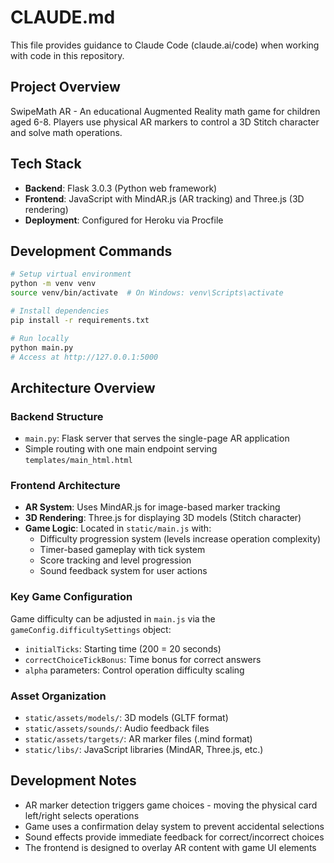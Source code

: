 # CLAUDE.md

This file provides guidance to Claude Code (claude.ai/code) when working with code in this repository.

## Project Overview

SwipeMath AR - An educational Augmented Reality math game for children aged 6-8. Players use physical AR markers to control a 3D Stitch character and solve math operations.

## Tech Stack

- **Backend**: Flask 3.0.3 (Python web framework)
- **Frontend**: JavaScript with MindAR.js (AR tracking) and Three.js (3D rendering)
- **Deployment**: Configured for Heroku via Procfile

## Development Commands

```bash
# Setup virtual environment
python -m venv venv
source venv/bin/activate  # On Windows: venv\Scripts\activate

# Install dependencies
pip install -r requirements.txt

# Run locally
python main.py
# Access at http://127.0.0.1:5000
```

## Architecture Overview

### Backend Structure
- `main.py`: Flask server that serves the single-page AR application
- Simple routing with one main endpoint serving `templates/main_html.html`

### Frontend Architecture
- **AR System**: Uses MindAR.js for image-based marker tracking
- **3D Rendering**: Three.js for displaying 3D models (Stitch character)
- **Game Logic**: Located in `static/main.js` with:
  - Difficulty progression system (levels increase operation complexity)
  - Timer-based gameplay with tick system
  - Score tracking and level progression
  - Sound feedback system for user actions

### Key Game Configuration
Game difficulty can be adjusted in `main.js` via the `gameConfig.difficultySettings` object:
- `initialTicks`: Starting time (200 = 20 seconds)
- `correctChoiceTickBonus`: Time bonus for correct answers
- `alpha` parameters: Control operation difficulty scaling

### Asset Organization
- `static/assets/models/`: 3D models (GLTF format)
- `static/assets/sounds/`: Audio feedback files
- `static/assets/targets/`: AR marker files (.mind format)
- `static/libs/`: JavaScript libraries (MindAR, Three.js, etc.)

## Development Notes

- AR marker detection triggers game choices - moving the physical card left/right selects operations
- Game uses a confirmation delay system to prevent accidental selections
- Sound effects provide immediate feedback for correct/incorrect choices
- The frontend is designed to overlay AR content with game UI elements